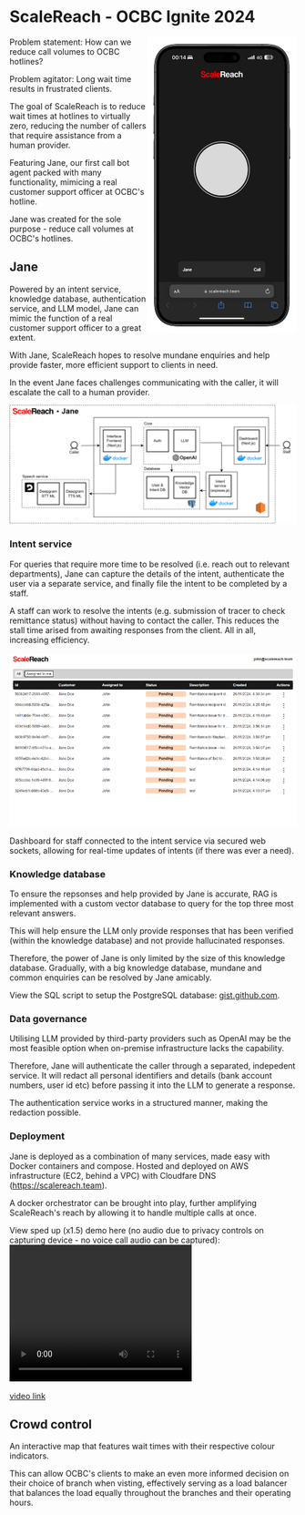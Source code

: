 # ScaleReach - OCBC Ignite 2024

<section>
	<img align="right" src="/public/mock-portrait.png" height="520" alt="Screenshot of interface hosted live on https://scalereach.team">
	<div align="left">
		<p>Problem statement: How can we reduce call volumes to OCBC hotlines?</p>
		<p>Problem agitator: Long wait time results in frustrated clients.</p>
		<p>The goal of ScaleReach is to reduce wait times at hotlines to virtually zero, reducing the number of callers that require assistance from a human provider.</p>
		<p>Featuring Jane, our first call bot agent packed with many functionality, mimicing a real customer support officer at OCBC's hotline.</p>
		<p>Jane was created for the sole purpose - reduce call volumes at OCBC's hotlines.</p>
	</div>
</section>

<section>
	<h2>Jane</h2>
	<p>Powered by an intent service, knowledge database, authentication service, and LLM model, Jane can mimic the function of a real customer support officer to a great extent.</p>
	<p>With Jane, ScaleReach hopes to resolve mundane enquiries and help provide faster, more efficient support to clients in need.</p>
	<p>In the event Jane faces challenges communicating with the caller, it will escalate the call to a human provider.</p>
	<img src="/public/jane-big.png" alt="Jane architecture diagram">
</section>

### Intent service
For queries that require more time to be resolved (i.e. reach out to relevant departments), Jane can capture the details of the intent, authenticate the user via a separate service, and finally file the intent to be completed by a staff.

A staff can work to resolve the intents (e.g. submission of tracer to check remittance status) without having to contact the caller. This reduces the stall time arised from awaiting responses from the client. All in all, increasing efficiency.

![Screenshot of intent dashboard](/public/dashboard.png)

Dashboard for staff connected to the intent service via secured web sockets, allowing for real-time updates of intents (if there was ever a need).

### Knowledge database
To ensure the repsonses and help provided by Jane is accurate, RAG is implemented with a custom vector database to query for the top three most relevant answers.

This will help ensure the LLM only provide responses that has been verified (within the knowledge database) and not provide hallucinated responses.

Therefore, the power of Jane is only limited by the size of this knowledge database. Gradually, with a big knowledge database, mundane and common enquiries can be resolved by Jane amicably.

View the SQL script to setup the PostgreSQL database: [gist.github.com](https://gist.github.com/ballgoesvroomvroom/47db0c9e9d3a064873367ac43d62b6c2).

### Data governance
Utilising LLM provided by third-party providers such as OpenAI may be the most feasible option when on-premise infrastructure lacks the capability.

Therefore, Jane will authenticate the caller through a separated, indepedent service. It will redact all personal identifiers and details (bank account numbers, user id etc) before passing it into the LLM to generate a response.

The authentication service works in a structured manner, making the redaction possible.

### Deployment
Jane is deployed as a combination of many services, made easy with Docker containers and compose.
Hosted and deployed on AWS infrastructure (EC2, behind a VPC) with Cloudfare DNS (https://scalereach.team).

A docker orchestrator can be brought into play, further amplifying ScaleReach's reach by allowing it to handle multiple calls at once.

View sped up (x1.5) demo here (no audio due to privacy controls on capturing device - no voice call audio can be captured):
<video width="320" height="240" controls>
	<source src="/public/demo.mp4" type="video/mp4" alt="Sped up 1.5x demo of ScaleReach hosted live on https://scalereach.team">
</video>

[video link](/public/demo.mp4)


## Crowd control
An interactive map that features wait times with their respective colour indicators.

This can allow OCBC's clients to make an even more informed decision on their choice of branch when visting, effectively serving as a load balancer that balances the load equally throughout the branches and their operating hours.